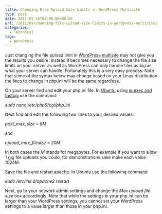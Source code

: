 ```yaml
---
title: Changing File Upload Size Limits in WordPress Multisite
type: post
date: 2011-09-16T04:00:00+00:00
url: /2011/09/changing-file-upload-size-limits-in-wordpress-multisite/
categories:
  - Technical
tags:
  - WordPress
---
```


Just changing the file upload limit in [WordPress multisite](http://codex.wordpress.org/Create_A_Network "Create a network in the WordPress Codex") may not give you the results you desire. Instead it becomes necessary to change the file size limits on your server as well as WordPress can only handle files as big as what your server can handle. Fortunately this is a very easy process. Note that some of the syntax below may change based on your Linux distribution the lines to change in php.ini will be the same regardless.

On your server find and edit your php.ini file. In [Ubuntu](http://www.ubuntu.com/ "Ubuntu") using [suexec and fastcgi](/2010/06/running-apachefastcgisuexec-in-ubuntu-10-04-without-var-www/) use the command:

_sudo nano /etc/php5/cgi/php.ini_

Next find and edit the following two lines to your desired values:

_post\_max\_size = 8M_

and

_upload\_max\_filesize = 20M_

In both cases the _M_ stands for megabytes. For example if you want to allow 1 gig file uploads you could, for demonstrations sake make each value 1024M.

Save the file and restart apache. In Ubuntu use the following command

_sudo /etc/init.d/apache2 restart_

Next, go to your network admin settings and change the _Max upload file size_ box accordingly. Note that while the settings in your php.ini can be larger than your WordPress settings, you cannot set your WordPress settings to a value larger than those in your php.ini.